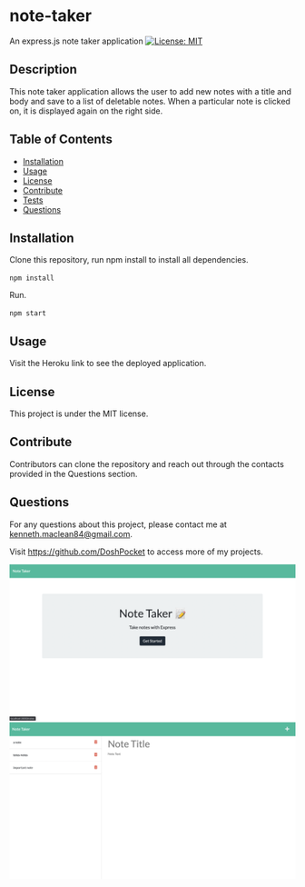 # note-taker
An express.js note taker application
  [![License: MIT](https://img.shields.io/badge/License-MIT-yellow.svg)](https://opensource.org/licenses/MIT)

  ## Description 

  This note taker application allows the user to add new notes with a title and body and save to a list of deletable notes. When a particular note is clicked on, it is displayed again on the right side. 

  ## Table of Contents
  * [Installation](#installation)
  * [Usage](#usage)
  * [License](#license)
  * [Contribute](#contribute)
  * [Tests](#tests)
  * [Questions](#questions)
  
  ## Installation 

  Clone this repository, run npm install to install all dependencies.

  `npm install`

  Run.

  `npm start`

  ## Usage 
  
  Visit the Heroku link to see the deployed application.



  ## License

  This project is under the MIT license.

  ## Contribute

  Contributors can clone the repository and reach out through the contacts provided in the Questions section.

  ## Questions

  For any questions about this project, please contact me at kenneth.maclean84@gmail.com. 

  Visit https://github.com/DoshPocket to access more of my projects.

  ![Note Taker Homepage](./Assets/note-taker-homepage.png)
  ![Note Taker Notes Page](./Assets/note-taker.png)